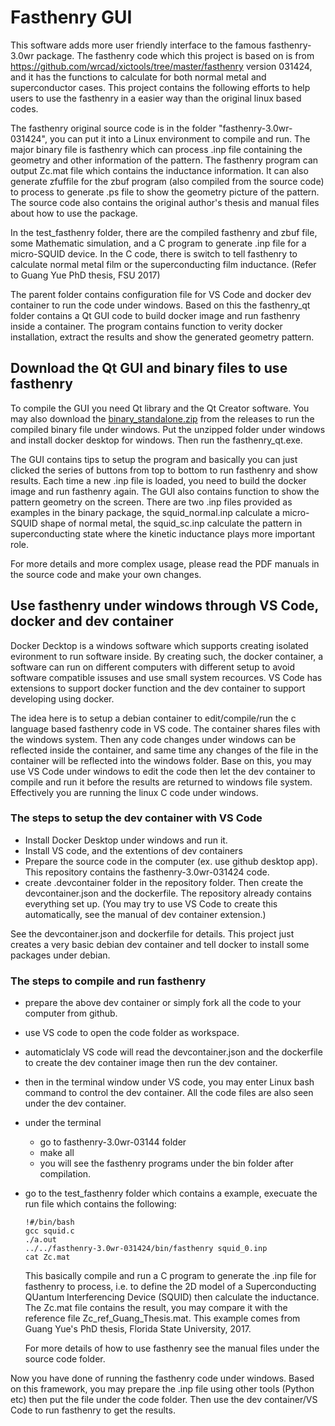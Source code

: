 # Fasthenry GUI
This software adds more user friendly interface to the famous fasthenry-3.0wr package. The fasthenry code which this project is based on is from https://github.com/wrcad/xictools/tree/master/fasthenry version 031424, and it has the functions to calculate for both normal metal and superconductor cases. This project contains the following efforts to help users to use the fasthenry in a easier way than the original linux based codes.

The fasthenry original source code is in the folder "fasthenry-3.0wr-031424", you can put it into a Linux environment to compile and run. The major binary file is fasthenry which can process .inp file containing the geometry and other information of the pattern. The fasthenry program can output Zc.mat file which contains the inductance information. It can also generate zfuffile for the zbuf program (also compiled from the source code) to process to generate .ps file to show the geometry picture of the pattern. The source code also contains the original author's thesis and manual files about how to use the package.

In the test_fasthenry folder, there are the compiled fasthenry and zbuf file, some Mathematic simulation, and a C program to generate .inp file for a micro-SQUID device. In the C code, there is switch to tell fasthenry to calculate normal metal film or the superconducting film inductance. (Refer to Guang Yue PhD thesis, FSU 2017)

The parent folder contains configuration file for VS Code and docker dev container to run the code under windows. Based on this the fasthenry_qt folder contains a Qt GUI code to build docker image and run fasthenry inside a container. The program contains function to verity docker installation, extract the results and show the generated geometry pattern.

## Download the Qt GUI and binary files to use fasthenry
To compile the GUI you need Qt library and the Qt Creator software. You may also download the [binary_standalone.zip](https://github.com/gyue01/fasthenry-3.0wr-gui/releases)  from the releases to run the compiled binary file under windows. Put the unzipped folder under windows and install docker desktop for windows. Then run the fasthenry_qt.exe.

The GUI contains tips to setup the program and basically you can just clicked the series of buttons from top to bottom to run fasthenry and show results. Each time a new .inp file is loaded, you need to build the docker image and run fasthenry again. The GUI also contains function to show the pattern geometry on the screen. There are two .inp files provided as examples in the binary package, the squid_normal.inp calculate a micro-SQUID shape of normal metal, the squid_sc.inp calculate the pattern in superconducting state where the kinetic inductance plays more important role.

For more details and more complex usage, please read the PDF manuals in the source code and make your own changes.

## Use fasthenry under windows through VS Code, docker and dev container
Docker Decktop is a windows software which supports creating isolated evironment to run software inside. By creating such, the docker container, a software can run on different computers with different setup to avoid software compatible issuses and use small system recources. VS Code has extensions to support docker function and the dev container to support developing using docker.

The idea here is to setup a debian container to edit/compile/run the c language based fasthenry code in VS code. The container shares files with the windows system. Then any code changes under windows can be reflected inside the container, and same time any changes of the file in the container will be reflected into the windows folder. Base on this, you may use VS Code under windows to edit the code then let the dev container to compile and run it before the results are returned to windows file system. Effectively you are running the linux C code under windows.

### The steps to setup the dev container with VS Code

- Install Docker Desktop under windows and run it.
- Install VS code, and the extentions of dev containers
- Prepare the source code in the computer (ex. use github desktop app). This repository contains the fasthenry-3.0wr-031424 code.
- create .devcontainer folder in the repository folder. Then create the devcontainer.json and the dockerfile. The repository already contains everything set up. (You may try to use VS Code to create this automatically, see the manual of dev container extension.)

See the devcontainer.json and dockerfile for details. This project just creates a very basic debian dev container and tell docker to install some packages under debian.

### The steps to compile and run fasthenry
- prepare the above dev container or simply fork all the code to your computer from github.
- use VS code to open the code folder as workspace.
- automaticlaly VS code will read the devcontainer.json and the dockerfile to create the dev container image then run the dev container.
- then in the terminal window under VS code, you may enter Linux bash command to control the dev container. All the code files are also seen under the dev container.
- under the terminal
    - go to fasthenry-3.0wr-03144 folder
    - make all
    - you will see the fasthenry programs under the bin folder after compilation.
- go to the test_fasthenry folder which contains a example, execuate the run file which contains the following:
    ```
    !#/bin/bash
    gcc squid.c
    ./a.out
    ../../fasthenry-3.0wr-031424/bin/fasthenry squid_0.inp
    cat Zc.mat
    ```
    This basically compile and run a C program to generate the .inp file for fasthenry to process, i.e. to define the 2D model of a Superconducting QUantum Interferencing Device (SQUID) then calculate the inductance. The Zc.mat file contains the result, you may compare it with the reference file Zc_ref_Guang_Thesis.mat. This example comes from Guang Yue's PhD thesis, Florida State University, 2017.

    For more details of how to use fasthenry see the manual files under the source code folder.

Now you have done of running the fasthenry code under windows. Based on this framework, you may prepare the .inp file using other tools (Python etc) then put the file under the code folder. Then use the dev container/VS Code to run fasthenry to get the results.

